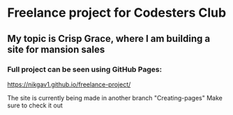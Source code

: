 # Freelance project for Codesters Club

## My topic is Crisp Grace, where I am building a site for mansion sales

### Full project can be seen using GitHub Pages:

https://nikgav1.github.io/freelance-project/

The site is currently being made in another branch "Creating-pages" 
Make sure to check it out